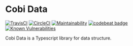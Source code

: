 # Cobi Data
[![TravisCI](https://travis-ci.com/thomasbui93/cobi-data.svg?branch=master)](https://travis-ci.com/thomasbui93/cobi-data)
[![CircleCI](https://circleci.com/gh/thomasbui93/cobi-data.svg?style=svg)](https://circleci.com/gh/thomasbui93/cobi-data)
[![Maintainability](https://api.codeclimate.com/v1/badges/5e080b2c40d104bc4950/maintainability)](https://codeclimate.com/repos/5b4705d11dd11202e8000ae9/maintainability)
[![codebeat badge](https://codebeat.co/badges/42a433d7-d66b-455e-b2b7-1d1c499b9efa)](https://codebeat.co/projects/github-com-thomasbui93-cobi-data-master)
[![Known Vulnerabilities](https://snyk.io/test/github/thomasbui93/cobi-data/badge.svg?targetFile=package.json)](https://snyk.io/test/github/thomasbui93/cobi-data?targetFile=package.json)

Cobi Data is a Typescript library for data structure.
